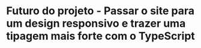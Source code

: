 # Futuro do projeto - Passar o site para um design responsivo e trazer uma tipagem mais forte com o TypeScript
